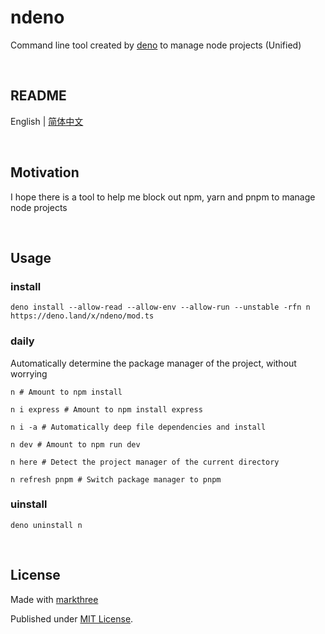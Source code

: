 # ndeno

Command line tool created by [deno](https://deno.land/) to manage node projects (Unified)

<br />

## README

English | [简体中文](./README_CN.md)

<br />

## Motivation

I hope there is a tool to help me block out npm, yarn and pnpm to manage node projects

<br />

## Usage

### install

```shell
deno install --allow-read --allow-env --allow-run --unstable -rfn n https://deno.land/x/ndeno/mod.ts
```

### daily

Automatically determine the package manager of the project, without worrying

```shell
n # Amount to npm install
```

```shell
n i express # Amount to npm install express
```

```shell
n i -a # Automatically deep file dependencies and install
```

```shell
n dev # Amount to npm run dev
```

```shell
n here # Detect the project manager of the current directory
```

```shell
n refresh pnpm # Switch package manager to pnpm
```

### uinstall

```shell
deno uninstall n
```

<br />

## License

Made with [markthree](https://github.com/markthree)

Published under [MIT License](./LICENSE).
